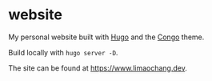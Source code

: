 # website

My personal website built with [Hugo](https://gohugo.io/) and the [Congo](https://github.com/jpanther/congo) theme.

Build locally with `hugo server -D`.

The site can be found at https://www.limaochang.dev.
